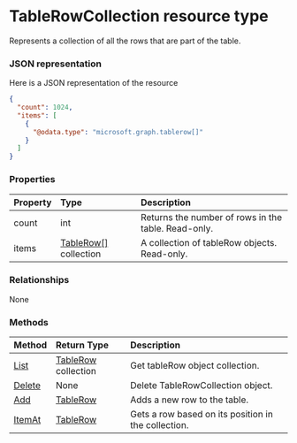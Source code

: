 # TableRowCollection resource type

Represents a collection of all the rows that are part of the table.

### JSON representation

Here is a JSON representation of the resource

<!-- {
  "blockType": "resource",
  "optionalProperties": [

  ],
  "@odata.type": "microsoft.graph.tablerowcollection"
}-->

```json
{
  "count": 1024,
  "items": [
    {
      "@odata.type": "microsoft.graph.tablerow[]"
    }
  ]
}

```
### Properties
| Property	   | Type	|Description|
|:---------------|:--------|:----------|
|count|int|Returns the number of rows in the table. Read-only.|
|items|[TableRow[]](tablerow[].md) collection|A collection of tableRow objects. Read-only.|

### Relationships
None


### Methods

| Method		   | Return Type	|Description|
|:---------------|:--------|:----------|
|[List](../api/tablerow_list.md) | [TableRow](tablerow.md) collection |Get tableRow object collection. |
|[Delete](../api/tablerowcollection_delete.md) | None |Delete TableRowCollection object. |
|[Add](../api/tablerowcollection_add.md)|[TableRow](tablerow.md)|Adds a new row to the table.|
|[ItemAt](../api/tablerowcollection_itemat.md)|[TableRow](tablerow.md)|Gets a row based on its position in the collection.|

<!-- uuid: 8fcb5dbc-d5aa-4681-8e31-b001d5168d79
2015-10-25 14:57:30 UTC -->
<!-- {
  "type": "#page.annotation",
  "description": "TableRowCollection resource",
  "keywords": "",
  "section": "documentation",
  "tocPath": ""
}-->